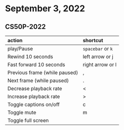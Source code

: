 # September 3, 2022

## CS50P-2022

| action     | shortcut          |
|:-----------|:------------------|
| play/Pause | `spacebar` or `k` |
| Rewind 10 seconds|	left arrow or j
| Fast forward 10 seconds|	right arrow or l
| Previous frame (while paused)|	,
| Next frame (while paused)|	.
| Decrease playback rate|	<|
| Increase playback rate|	>|
| Toggle captions on/off|	c|
| Toggle mute|	m
| Toggle full screen       |               |
